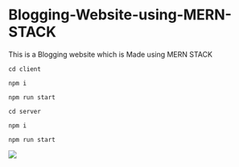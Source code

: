 # Blogging-Website-using-MERN-STACK
This is a Blogging website which is Made using MERN STACK


```
cd client
```

```
npm i
```

```
npm run start
```
```
cd server
```

```
npm i
```

```
npm run start
```

<img src="https://res.cloudinary.com/du4mbzbao/image/upload/v1637746550/Blogging_website_dm2dt7.png" />
